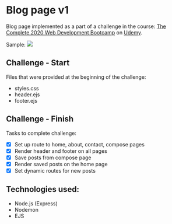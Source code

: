 # Blog page v1

Blog page implemented as a part of a challenge in the course: [The Complete 2020 Web Development Bootcamp](https://www.udemy.com/course/the-complete-web-development-bootcamp/) on [Udemy](https://www.udemy.com/).

Sample:
![](blog-page-demo.gif)


## Challenge - Start
Files that were provided at the beginning of the challenge:
  - styles.css
  - header.ejs
  - footer.ejs

## Challenge - Finish
Tasks to complete challenge:
  - [x] Set up route to home, about, contact, compose pages
  - [x] Render header and footer on all pages
  - [x] Save posts from compose page
  - [x] Render saved posts on the home page
  - [x] Set dynamic routes for new posts

## Technologies used:
  - Node.js (Express)
  - Nodemon
  - EJS
